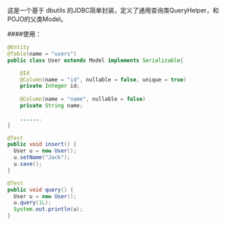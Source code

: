 这是一个基于 dbutils 的JDBC简单封装，定义了通用查询类QueryHelper，和POJO的父类Model。



####使用：

```java
@Entity
@Table(name = "users")
public class User extends Model implements Serializable{

  	@Id
	@Column(name = "id", nullable = false, unique = true)
	private Integer id;
	
	@Column(name = "name", nullable = false)
	private String name;
	
	.......
}

```

```java
@Test
public void insert() {
  User u = new User();
  u.setName("Jack");
  u.save();
}

```

```java
@Test
public void query() {
  User u = new User();
  u.query(1L);
  System.out.println(u);
}
```
